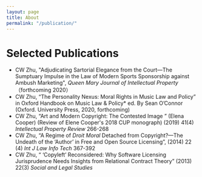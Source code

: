 ```yaml
---
layout: page
title: About
permalink: "/publication/"
---
```


# Selected Publications


- CW Zhu, "Adjudicating Sartorial Elegance from the Court—The Sumptuary Impulse in the Law of Modern Sports Sponsorship against Ambush Marketing", *Queen Mary Journal of Intellectual Property* （forthcoming 2020）
- CW Zhu, “The Personality Nexus:  Moral Rights in Music Law and Policy” in Oxford Handbook on Music Law & Policy* ed. By Sean O’Connor (Oxford. University Press, 2020, forthcoming) 
- CW Zhu,  “Art and Modern Copyright: The Contested Image ” (Elena Cooper) (Review of  Elene Cooper's 2018 CUP monograph) (2019) 41(4) *Intellectual Property Review*  266-268
- CW Zhu, “A Regime of *Droit Moral* Detached from Copyright?—The Undeath of the ‘Author’ in Free and Open Source Licensing”,  (2014) 22 (4) *Int J Law Info Tech* 367-392
- CW Zhu, “ ‘Copyleft’ Reconsidered: Why Software Licensing Jurisprudence Needs Insights from Relational Contract Theory” (2013) 22(3) *Social and Legal Studies*


